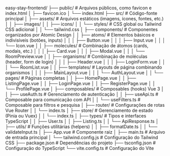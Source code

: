 easy-stay-frontend/
├── public/ # Arquivos públicos, como favicon e index.html
│ ├── favicon.ico
│ └── index.html
├── src/ # Código-fonte principal
│ ├── assets/ # Arquivos estáticos (imagens, ícones, fontes, etc.)
│ │ ├── images/
│ │ ├── icons/
│ │ └── styles/ # CSS global ou Tailwind CSS adicional
│ │ └── tailwind.css
│ ├── components/ # Componentes organizados por Atomic Design
│ │ ├── atoms/ # Elementos básicos e indivisíveis (botões, inputs)
│ │ │ ├── Button.vue
│ │ │ ├── Input.vue
│ │ │ └── Icon.vue
│ │ ├── molecules/ # Combinação de átomos (cards, modais, etc.)
│ │ │ ├── Card.vue
│ │ │ ├── Modal.vue
│ │ │ └── RoomPreview.vue
│ │ ├── organisms/ # Combinação de moléculas (header, form de login)
│ │ │ ├── Header.vue
│ │ │ ├── LoginForm.vue
│ │ │ └── RoomList.vue
│ │ ├── templates/ # Layouts de página combinando organismos
│ │ │ ├── MainLayout.vue
│ │ │ └── AuthLayout.vue
│ │ └── pages/ # Páginas completas
│ │ ├── HomePage.vue
│ │ ├── ListingPage.vue
│ │ ├── LoginPage.vue
│ │ ├── RegisterPage.vue
│ │ └── ProfilePage.vue
│ ├── composables/ # Composables (hooks) Vue 3
│ │ ├── useAuth.ts # Gerenciamento de autenticação
│ │ ├── useApi.ts # Composable para comunicação com API
│ │ └── useFilters.ts # Composable para filtros e pesquisa
│ ├── router/ # Configurações de rotas Vue Router
│ │ └── index.ts
│ ├── store/ # Gerenciamento de estado (Pinia ou Vuex)
│ │ └── index.ts
│ ├── types/ # Tipos e interfaces TypeScript
│ │ ├── User.ts
│ │ ├── Listing.ts
│ │ └── ApiResponse.ts
│ ├── utils/ # Funções utilitárias (helpers)
│ │ ├── formatDate.ts
│ │ └── validateInput.ts
│ ├── App.vue # Componente raiz
│ ├── main.ts # Arquivo de entrada principal
│ └── tailwind.config.js # Configuração do Tailwind CSS
├── package.json # Dependências do projeto
├── tsconfig.json # Configuração do TypeScript
└── vite.config.ts # Configuração do Vite
